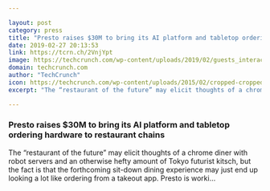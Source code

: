 ```yaml
---

layout: post
category: press
title: "Presto raises $30M to bring its AI platform and tabletop ordering hardware to restaurant chains"
date: 2019-02-27 20:13:53
link: https://tcrn.ch/2VnjYpt
image: https://techcrunch.com/wp-content/uploads/2019/02/guests_interacting_tablet-1.jpg?w=600
domain: techcrunch.com
author: "TechCrunch"
icon: https://techcrunch.com/wp-content/uploads/2015/02/cropped-cropped-favicon-gradient.png?w=180
excerpt: "The “restaurant of the future” may elicit thoughts of a chrome diner with robot servers and an otherwise hefty amount of Tokyo futurist kitsch, but the fact is that the forthcoming sit-down dining experience may just end up looking a lot like ordering from a takeout app. Presto is worki…"

---
```


### Presto raises $30M to bring its AI platform and tabletop ordering hardware to restaurant chains

The “restaurant of the future” may elicit thoughts of a chrome diner with robot servers and an otherwise hefty amount of Tokyo futurist kitsch, but the fact is that the forthcoming sit-down dining experience may just end up looking a lot like ordering from a takeout app. Presto is worki…